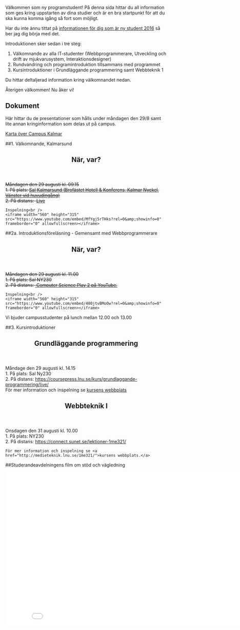 Välkommen som ny programstudent! På denna sida hittar du all information som ges kring uppstarten av dina studier och är en bra startpunkt för att du ska kunna komma igång så fort som möjligt.

Har du inte ännu tittat på [informationen för dig som är ny student 2016](/coursepress.lnu.se/program/utveckling-och-drift-av-mjukvarusystem/ny-student/) så ber jag dig börja med det.

Introduktionen sker sedan i tre steg:

1. Välkomnande av alla IT-studenter (Webbprogrammerare, Utveckling och drift av mjukvarusystem, Interaktionsdesigner)
2. Rundvandring och programintroduktion tillsammans med programmet
3. Kursintroduktioner i Grundläggande programmering samt Webbteknik 1

Du hittar deltaljerad information kring välkomnandet nedan.

Återigen välkommen! Nu åker vi!

<h2>Dokument</h2>
Här hittar du de presentationer som hålls under måndagen den 29/8 samt lite annan kringinformation som delas ut på campus.

[Karta över Campus Kalmar](http://orion.lnu.se/pub/education/programme/webbprogrammerare/student/introduktion/2012/Karta%20%C3%B6ver%20LNU,%20campus%20Kalmar.pdf)

##1. Välkomnande, Kalmarsund
<article class="message-box table-cell schedule">
  <header class="message-box-header">
    <h2><span>När, var?</span></h2>
  </header>
  <div class="message-box-content">
    <del>Måndagen den 29 augusti kl. 09.15 <br />
    1. På plats: <a href="https://www.openstreetmap.org/#map=18/56.67850/16.35870">Sal Kalmarsund (Brofästet Hotell &amp; Konferens, Kalmar Nyckel, Vänster vid huvudingång)</a> <br/>
    2. På distans:  <a href="https://coursepress.lnu.se/kalmarsund">Live</a>
    <br /></del>

    Inspelning<br />
    <iframe width="560" height="315" src="https://www.youtube.com/embed/MfYgj5rTHks?rel=0&amp;showinfo=0" frameborder="0" allowfullscreen></iframe>
  </div>
</article>

##2a. Introduktionsföreläsning - Gemensamt med Webbprogrammerare
<article class="message-box table-cell schedule">
  <header class="message-box-header">
    <h2><span>När, var?</span></h2>
  </header>
  <div class="message-box-content">
   <del>Måndagen den 29 augusti kl. 11.00 <br />
    1. På plats: Sal NY230 <br />
    2. På distans: <a href="http://www.youtube.com/channel/UCfnbjVPdmtULgIVX7ZcB_fw/live"> Computer Science Play 2 på YouTube.</a><br /></del>

    Inspelning<br />
    <iframe width="560" height="315" src="https://www.youtube.com/embed/480jtvBMoOw?rel=0&amp;showinfo=0" frameborder="0" allowfullscreen></iframe>
  </div>
</article>
Vi bjuder campusstudenter på lunch mellan 12.00 och 13.00

##3. Kursintroduktioner
<article class="message-box table-cell schedule">
  <header class="message-box-header">
    <h2><span>Grundläggande programmering</span></h2>
  </header>
  <div class="message-box-content">
    Måndage den 29 augusti kl. 14.15 <br />
    1. På plats: Sal Ny230 <br />
    2. På distans: <a href="https://coursepress.lnu.se/kurs/grundlaggande-programmering/live/">https://coursepress.lnu.se/kurs/grundlaggande-programmering/live/</a> <br />
    För mer information och inspelning se <a href="https://coursepress.lnu.se/kurs/grundlaggande-programmering">kursens webbplats</a>
  </div>
</article>

<article class="message-box table-cell schedule">
  <header class="message-box-header">
    <h2><span>Webbteknik I</span></h2>
  </header>
  <div class="message-box-content">
    Onsdagen den 31 augusti kl. 10.00 <br />
    1. På plats: NY230 <br />
    2. På distans:  <a href="https://connect.sunet.se/lektioner-1me321/">https://connect.sunet.se/lektioner-1me321/</a><br />

    För mer information och inspelning se <a href="http://medieteknik.lnu.se/1me321/">kursens webbplats.</a>
  </div>
</article>

##Studerandeavdelningens film om stöd och vägledning
<iframe src="//www.youtube.com/embed/REKCWTh2xmY?rel=0" frameborder="0" width="853" height="480"></iframe>
